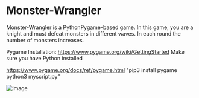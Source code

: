 # Monster-Wrangler
Monster-Wrangler is a PythonPygame-based game. In this game, you are a knight and must defeat monsters in different waves. In each round the number of monsters increases.

Pygame Installation:
  https://www.pygame.org/wiki/GettingStarted
  Make sure you have Python installed

  https://www.pygame.org/docs/ref/pygame.html "pip3 install pygame python3 myscript.py"

![image](https://user-images.githubusercontent.com/61980364/192046790-6b68aa21-9036-46d7-a18b-517629872390.png)
